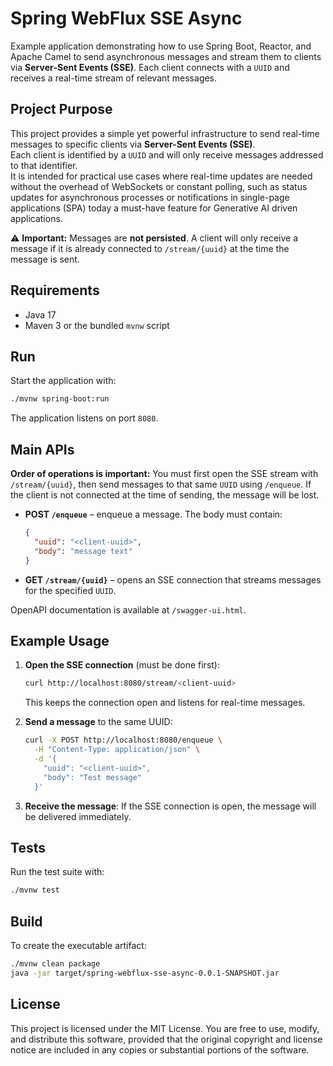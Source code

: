 # Spring WebFlux SSE Async

Example application demonstrating how to use Spring Boot, Reactor, and Apache Camel to send asynchronous messages and stream them to clients via **Server‑Sent Events (SSE)**.
Each client connects with a `UUID` and receives a real-time stream of relevant messages.

## Project Purpose

This project provides a simple yet powerful infrastructure to send real-time messages to specific clients via **Server-Sent Events (SSE)**.  
Each client is identified by a `UUID` and will only receive messages addressed to that identifier.  
It is intended for practical use cases where real-time updates are needed without the overhead of WebSockets or constant polling, such as status updates for asynchronous processes or notifications in single-page applications (SPA) today a must-have feature for Generative AI driven applications.

⚠ **Important:** Messages are **not persisted**. A client will only receive a message if it is already connected to `/stream/{uuid}` at the time the message is sent.

## Requirements
- Java 17
- Maven 3 or the bundled `mvnw` script

## Run
Start the application with:

```bash
./mvnw spring-boot:run
```

The application listens on port `8080`.

## Main APIs

**Order of operations is important:** You must first open the SSE stream with `/stream/{uuid}`, then send messages to that same `UUID` using `/enqueue`. If the client is not connected at the time of sending, the message will be lost.

- **POST `/enqueue`** – enqueue a message. The body must contain:
  ```json
  {
    "uuid": "<client-uuid>",
    "body": "message text"
  }
  ```
- **GET `/stream/{uuid}`** – opens an SSE connection that streams messages for the specified `UUID`.

OpenAPI documentation is available at `/swagger-ui.html`.

## Example Usage

1. **Open the SSE connection** (must be done first):
   ```bash
   curl http://localhost:8080/stream/<client-uuid>
   ```

   This keeps the connection open and listens for real-time messages.

2. **Send a message** to the same UUID:
   ```bash
   curl -X POST http://localhost:8080/enqueue \
     -H "Content-Type: application/json" \
     -d '{
       "uuid": "<client-uuid>",
       "body": "Test message"
     }'
   ```

3. **Receive the message**:
   If the SSE connection is open, the message will be delivered immediately.

## Tests
Run the test suite with:

```bash
./mvnw test
```

## Build
To create the executable artifact:

```bash
./mvnw clean package
java -jar target/spring-webflux-sse-async-0.0.1-SNAPSHOT.jar
```

## License
This project is licensed under the MIT License.
You are free to use, modify, and distribute this software, provided that the original copyright and license notice are included in any copies or substantial portions of the software.
